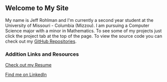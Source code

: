 ## Welcome to My Site

My name is Jeff Rohlman and I'm currently a second year student at the University of Missouri - Columbia (Mizzou). I am pursuing a Computer Science major with a minor in Mathematics.  To see some of my projects just click the project tab at the top of the page.  To view the source code you can check out my [GitHub Repositories](https://github.com/jeffrohlman).

### Addition Links and Resources

[Check out my Resume](resources/resume.pdf)

[Find me on LinkedIn](https://www.linkedin.com/in/jeffrey-rohlman-85ab36126/)
